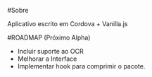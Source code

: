 #Sobre

Aplicativo escrito em Cordova + Vanilla.js

#ROADMAP (Próximo Alpha)

  - Incluir suporte ao OCR
  - Melhorar a Interface
  - Implementar hook para comprimir o pacote.